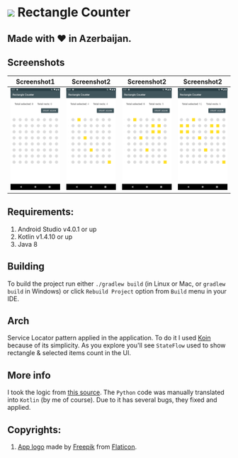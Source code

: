 # ![][app_logo] Rectangle Counter


## Made with :heart: in Azerbaijan.

## Screenshots

|         Screenshot1         |         Screenshot2         |         Screenshot2         |         Screenshot2         |
|:---------------------------:|:---------------------------:|:---------------------------:|:---------------------------:|
| ![Screenshot1][screenshot1] | ![Screenshot2][screenshot2] | ![Screenshot3][screenshot3] | ![Screenshot4][screenshot4] |

## Requirements:
1. Android Studio v4.0.1 or up
2. Kotlin v1.4.10 or up
3. Java 8

## Building
To build the project run either `./gradlew build` (in Linux or Mac, or `gradlew build` in Windows) or 
click `Rebuild Project` option from `Build` menu in your IDE.

## Arch
Service Locator pattern applied in the application. To do it I used [Koin][koin] because of its simplicity. As you explore 
you'll see `StateFlow` used to show rectangle & selected items count in the UI.

## More info
I took the logic from [this source][logic_source]. The `Python` code was manually translated into `Kotlin` (by me of course).
Due to it has several bugs, they fixed and applied.

## Copyrights:
1. [App logo][app_logo] made by [Freepik] from [Flaticon].

[app_logo]: art/app_logo.png
[screenshot1]: art/ss1.png
[screenshot2]: art/ss2.png
[screenshot3]: art/ss3.png
[screenshot4]: art/ss4.png

[koin]: https://github.com/InsertKoinIO/koin

[logic_source]: https://www.geeksforgeeks.org/find-rectangles-filled-0/

[Freepik]: https://www.flaticon.com/authors/freepik
[Flaticon]: https://www.flaticon.com/free-icon/shapes_601418?term=rectangle%20circle%20shape&page=1&position=1

